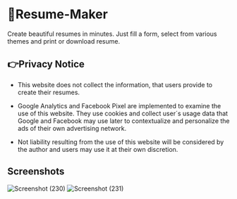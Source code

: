 # 📄Resume-Maker
Create beautiful resumes in minutes. Just fill a form, select from various themes and print or download resume. 

## 👉Privacy Notice
- This website does not collect the information, that users provide to create their resumes.

- Google Analytics and Facebook Pixel are implemented to examine the use of this website. They use cookies and collect user´s usage data that Google and Facebook may use later to contextualize and personalize the ads of their own advertising network.

- Not liability resulting from the use of this website will be considered by the author and users may use it at their own discretion.

## Screenshots
![Screenshot (230)](https://user-images.githubusercontent.com/40329238/78267582-c0ac2100-7524-11ea-81fa-1a6a8f6cecdb.png)
![Screenshot (231)](https://user-images.githubusercontent.com/40329238/78267635-cf92d380-7524-11ea-9ae9-069d903da278.png)
